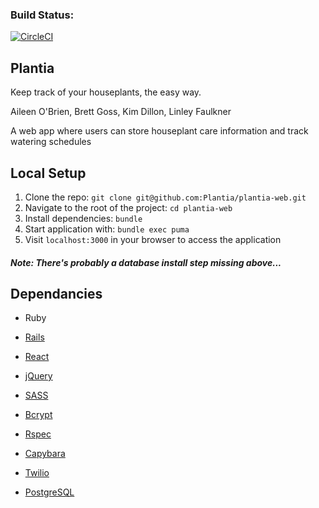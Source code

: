 ### Build Status:
[![CircleCI](https://circleci.com/gh/Plantia/app/tree/master.svg?style=shield)](https://circleci.com/gh/Plantia/app/tree/master)

## Plantia
Keep track of your houseplants, the easy way.

Aileen O'Brien, Brett Goss, Kim Dillon, Linley Faulkner

A web app where users can store houseplant care information and track watering schedules


## Local Setup
1. Clone the repo: `git clone git@github.com:Plantia/plantia-web.git`
1. Navigate to the root of the project: `cd plantia-web`
1. Install dependencies: `bundle`
1. Start application with: `bundle exec puma`
1. Visit `localhost:3000` in your browser to access the application

##### Note: There's probably a database install step missing above...


## Dependancies

- Ruby
- [Rails](https://rubygems.org/gems/rails)
 - [React](https://rubygems.org/gems/react-rails)
 - [jQuery](https://rubygems.org/gems/jquery-rails)
 - [SASS](https://rubygems.org/gems/sass-rails)
 - [Bcrypt](https://rubygems.org/gems/bcrypt)
 - [Rspec](https://rubygems.org/gems/rspec)
 - [Capybara](https://github.com/teamcapybara/capybara)
 - [Twilio](https://github.com/twilio/twilio-ruby)


- [PostgreSQL](https://rubygems.org/gems/pg)
